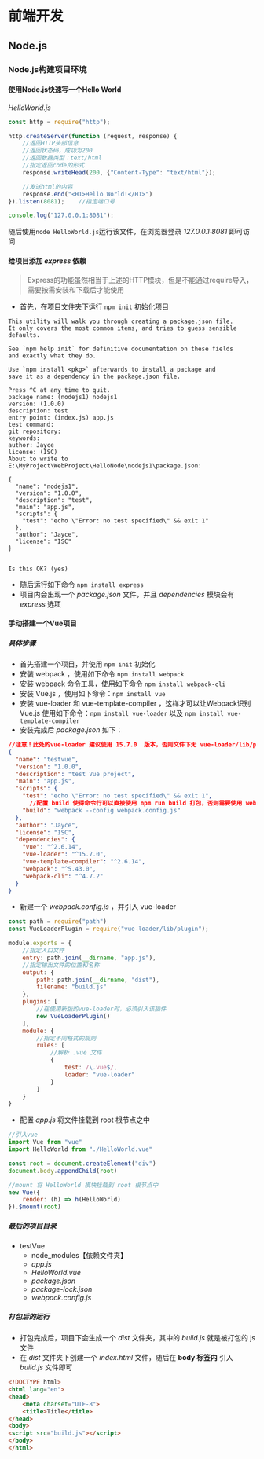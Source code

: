 # 前端开发

## Node.js

### Node.js构建项目环境

#### 使用Node.js快速写一个Hello World

*HelloWorld.js*

```javascript
const http = require("http");

http.createServer(function (request, response) {
    //返回HTTP头部信息
    //返回状态码，成功为200
    //返回数据类型：text/html
    //指定返回code的形式
    response.writeHead(200, {"Content-Type": "text/html"});

    //发送html的内容
    response.end("<H1>Hello World!</H1>")
}).listen(8081);    //指定端口号

console.log("127.0.0.1:8081");
```

随后使用`node HelloWorld.js`运行该文件，在浏览器登录 *127.0.0.1:8081* 即可访问



#### 给项目添加 *express* 依赖

> Express的功能虽然相当于上述的HTTP模块，但是不能通过require导入，需要按需安装和下载后才能使用

- 首先，在项目文件夹下运行 `npm init` 初始化项目

```shell
This utility will walk you through creating a package.json file.
It only covers the most common items, and tries to guess sensible defaults.

See `npm help init` for definitive documentation on these fields
and exactly what they do.

Use `npm install <pkg>` afterwards to install a package and
save it as a dependency in the package.json file.

Press ^C at any time to quit.
package name: (nodejs1) nodejs1
version: (1.0.0)
description: test
entry point: (index.js) app.js
test command:
git repository:
keywords:
author: Jayce
license: (ISC)
About to write to E:\MyProject\WebProject\HelloNode\nodejs1\package.json:

{
  "name": "nodejs1",
  "version": "1.0.0",
  "description": "test",
  "main": "app.js",
  "scripts": {
    "test": "echo \"Error: no test specified\" && exit 1"
  },
  "author": "Jayce",
  "license": "ISC"
}


Is this OK? (yes)
```



- 随后运行如下命令 `npm install express` 
- 项目内会出现一个 *package.json* 文件，并且 *dependencies* 模块会有 *express* 选项



#### 手动搭建一个Vue项目

##### 具体步骤

- 首先搭建一个项目，并使用 `npm init` 初始化
- 安装 webpack ，使用如下命令 `npm install webpack`
- 安装 webpack 命令工具，使用如下命令 `npm install webpack-cli`
- 安装 Vue.js ，使用如下命令：`npm install vue`
- 安装 vue-loader 和 vue-template-compiler ，这样才可以让Webpack识别Vue.js 使用如下命令：`npm install vue-loader`  以及 `npm install vue-template-compiler` 
- 安装完成后 *package.json* 如下：

```json
//注意！此处的vue-loader 建议使用 15.7.0  版本，否则文件下无 vue-loader/lib/plugin 
{
  "name": "testvue",
  "version": "1.0.0",
  "description": "test Vue project",
  "main": "app.js",
  "scripts": {
    "test": "echo \"Error: no test specified\" && exit 1",
      //配置 build 使得命令行可以直接使用 npm run build 打包，否则需要使用 webpack --config webpack.config.js命令
    "build": "webpack --config webpack.config.js"
  },
  "author": "Jayce",
  "license": "ISC",
  "dependencies": {
    "vue": "^2.6.14",
    "vue-loader": "^15.7.0",
    "vue-template-compiler": "^2.6.14",
    "webpack": "^5.43.0",
    "webpack-cli": "^4.7.2"
  }
}
```

- 新建一个 *webpack.config.js* ，并引入 vue-loader 

```js
const path = require("path")
const VueLoaderPlugin = require("vue-loader/lib/plugin");

module.exports = {
    //指定入口文件
    entry: path.join(__dirname, "app.js"),
    //指定输出文件的位置和名称
    output: {
        path: path.join(__dirname, "dist"),
        filename: "build.js"
    },
    plugins: [
        //在使用新版的vue-loader时，必须引入该插件
        new VueLoaderPlugin()
    ],
    module: {
        //指定不同格式的规则
        rules: [
            //解析 .vue 文件
            {
                test: /\.vue$/,
                loader: "vue-loader"
            }
        ]
    }
}
```

- 配置 *app.js* 将文件挂载到 root 根节点之中

```js
//引入vue
import Vue from "vue"
import HelloWorld from "./HelloWorld.vue"

const root = document.createElement("div")
document.body.appendChild(root)

//mount 将 HelloWorld 模块挂载到 root 根节点中
new Vue({
    render: (h) => h(HelloWorld)
}).$mount(root)
```

##### 最后的项目目录

- testVue
  - node_modules【依赖文件夹】
  - *app.js* 
  - *HelloWorld.vue* 
  - *package.json* 
  - *package-lock.json* 
  - *webpack.config.js* 



##### 打包后的运行

- 打包完成后，项目下会生成一个 *dist* 文件夹，其中的 *build.js* 就是被打包的 js 文件
- 在 *dist* 文件夹下创建一个 *index.html* 文件，随后在 **body 标签内** 引入*build.js* 文件即可

```html
<!DOCTYPE html>
<html lang="en">
<head>
    <meta charset="UTF-8">
    <title>Title</title>
</head>
<body>
<script src="build.js"></script>
</body>
</html>
```

